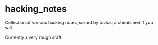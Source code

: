 # hacking_notes                 

Collection of various hacking notes, sorted by topics; a cheatsheet if you will.

Currently a very rough draft.
